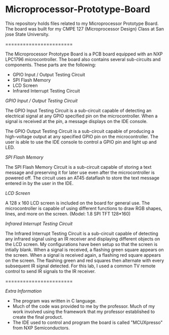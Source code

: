 # Microprocessor-Prototype-Board

This repository holds files related to my Microprocessor Prototype Board. The board was built for my CMPE 127 (Microprocessor Design) Class at San jose State University.

=======================

The Microprocessor Prototype Board is a PCB board equipped with an NXP LPC1796 microcontroller. The board also contains several sub-circuits and components. These parts are the following:
- GPIO Input / Output Testing Circuit
- SPI Flash Memory
- LCD Screen
- Infrared Interrupt Testing Circuit

*GPIO Input / Output Testing Circuit*

The GPIO Input Testing Circuit is a sub-circuit capable of detecting an electrical signal at any GPIO specified pin on the microcontroller. When a signal is received at the pin, a message displays on the IDE console.

The GPIO Output Testing Circuit is a sub-circuit capable of producing a high-voltage output at any specified GPIO pin on the microcontroller. The user is able to use the IDE console to control a GPIO pin and light up and LED.

*SPI Flash Memory*

The SPI Flash Memory Circuit is a sub-circuit capable of storing a text message and preserving it for later use even after the microcontroller is powered off. The circuit uses an AT45 dataflash to store the text message entered in by the user in the IDE.

*LCD Screen*

A 128 x 160 LCD screen is included on the board for general use. The microcontroller is capable of using different functions to draw RGB shapes, lines, and more on the screen.
(Model: 1.8 SPI TFT 128\*160)

*Infrared Interrupt Testing Circuit*

The Infrared Interrupt Testing Circuit is a sub-circuit capable of detecting any infrared signal using an IR receiver and displaying different objects on the LCD screen. My configurations have been setup so that the screen is intially blank. When a signal is received, a flashing green square appears on the screen. When a signal is received again, a flashing red square appears on the screen. The flashing green and red squares then alternate with every subsequent IR signal detected. For this lab, I used a common TV remote control to send IR signals to the IR receiver.

=======================

*Extra Information*
- The program was written in C language.
- Much of the code was provided to me by the professor. Much of my work involved using the framework that my professor established to create the final product.
- The IDE used to control and program the board is called "MCUXpresso" from NXP Semiconductors.
